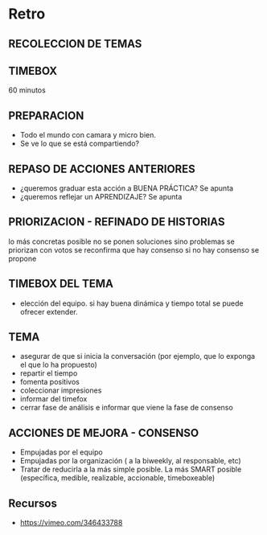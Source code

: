 # Retro


## RECOLECCION DE TEMAS

## TIMEBOX 

60 minutos

## PREPARACION

* Todo el mundo con camara y micro bien.
* Se ve lo que se está compartiendo?

## REPASO DE ACCIONES ANTERIORES
 
* ¿queremos graduar esta acción a BUENA PRÁCTICA? Se apunta
* ¿queremos reflejar un APRENDIZAJE? Se apunta

## PRIORIZACION - REFINADO DE HISTORIAS

lo más concretas posible
no se ponen soluciones sino problemas
se priorizan con votos
se reconfirma que hay consenso
si no hay consenso se propone

## TIMEBOX DEL TEMA

* elección del equipo. si hay buena dinámica y tiempo total se puede ofrecer extender.

## TEMA
- asegurar de que si inicia la conversación (por ejemplo, que lo exponga el que lo ha propuesto)
- repartir el tiempo
- fomenta positivos
- coleccionar impresiones
- informar del timefox
- cerrar fase de análisis e informar que viene la fase de consenso

## ACCIONES DE MEJORA - CONSENSO

* Empujadas por el equipo 
* Empujadas por la organización ( a la biweekly, al responsable, etc)
* Tratar de reducirla a la más simple posible. La más SMART posible (específica, medible, realizable, accionable, timeboxeable)

## Recursos

* https://vimeo.com/346433788



